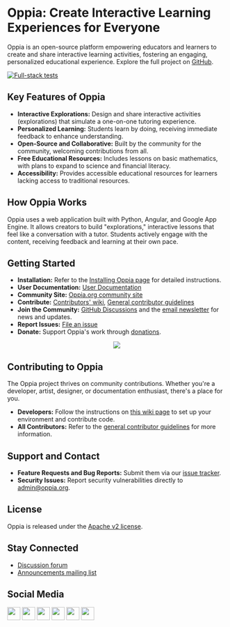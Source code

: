 # Oppia: Create Interactive Learning Experiences for Everyone

Oppia is an open-source platform empowering educators and learners to create and share interactive learning activities, fostering an engaging, personalized educational experience.  Explore the full project on [GitHub](https://github.com/oppia/oppia).

[![Full-stack tests](https://github.com/oppia/oppia/actions/workflows/full_stack_tests.yml/badge.svg)](https://github.com/oppia/oppia/actions/workflows/full_stack_tests.yml)

## Key Features of Oppia

*   **Interactive Explorations:** Design and share interactive activities (explorations) that simulate a one-on-one tutoring experience.
*   **Personalized Learning:** Students learn by doing, receiving immediate feedback to enhance understanding.
*   **Open-Source and Collaborative:** Built by the community for the community, welcoming contributions from all.
*   **Free Educational Resources:** Includes lessons on basic mathematics, with plans to expand to science and financial literacy.
*   **Accessibility:**  Provides accessible educational resources for learners lacking access to traditional resources.

## How Oppia Works

Oppia uses a web application built with Python, Angular, and Google App Engine. It allows creators to build "explorations," interactive lessons that feel like a conversation with a tutor. Students actively engage with the content, receiving feedback and learning at their own pace.

## Getting Started

*   **Installation:** Refer to the [Installing Oppia page](https://github.com/oppia/oppia/wiki/Installing-Oppia) for detailed instructions.
*   **User Documentation:** [User Documentation](https://oppia.github.io/)
*   **Community Site:** [Oppia.org community site](https://www.oppia.org)
*   **Contribute:**  [Contributors' wiki](https://github.com/oppia/oppia/wiki), [General contributor guidelines](https://github.com/oppia/oppia/wiki)
*   **Join the Community:** [GitHub Discussions](https://github.com/oppia/oppia/discussions) and the [email newsletter](https://shorturl.at/CHPY6) for news and updates.
*   **Report Issues:**  [File an issue](https://github.com/oppia/oppia/issues/new/choose)
*   **Donate:** Support Oppia's work through [donations](https://www.oppia.org/donate).

<p align="center">
  <a href="http://www.youtube.com/watch?v=Ntcw0H0hwPU" target="_blank" rel="noopener">
    <img src="https://user-images.githubusercontent.com/30050862/228266651-1270bedc-658a-40d8-8ab4-16b63de4deaf.png">
  </a>
</p>

## Contributing to Oppia

The Oppia project thrives on community contributions. Whether you're a developer, artist, designer, or documentation enthusiast, there's a place for you.

*   **Developers:** Follow the instructions on [this wiki page](https://github.com/oppia/oppia/wiki/Contributing-code-to-Oppia#setting-things-up) to set up your environment and contribute code.
*   **All Contributors:**  Refer to the [general contributor guidelines](https://github.com/oppia/oppia/wiki) for more information.

## Support and Contact

*   **Feature Requests and Bug Reports:**  Submit them via our [issue tracker](https://github.com/oppia/oppia/issues/new/choose).
*   **Security Issues:**  Report security vulnerabilities directly to admin@oppia.org.

## License

Oppia is released under the [Apache v2 license](https://github.com/oppia/oppia/blob/develop/LICENSE).

## Stay Connected

*   [Discussion forum](https://github.com/oppia/oppia/discussions)
*   [Announcements mailing list](http://groups.google.com/group/oppia-announce)

## Social Media

[<img height="30" src="https://img.shields.io/badge/twitter-1DA1F2.svg?&style=for-the-badge&logo=twitter&logoColor=white" />][twitter] [<img height="30" src="https://img.shields.io/badge/linkedin-0077B5.svg?&style=for-the-badge&logo=linkedin&logoColor=white" />][LinkedIn] [<img height="30" src = "https://img.shields.io/badge/facebook-1877F2.svg?&style=for-the-badge&logo=facebook&logoColor=white">][Facebook] [<img height="30" src = "https://img.shields.io/badge/medium-12100E.svg?&style=for-the-badge&logo=medium&logoColor=white">][medium] [<img height="30" src = "https://img.shields.io/badge/oppia.org%20youtube-FF0000.svg?&style=for-the-badge&logo=youtube&logoColor=white">][oppia-org-youtube] [<img height="30" src = "https://img.shields.io/badge/oppia%20dev%20youtube-FF0000.svg?&style=for-the-badge&logo=youtube&logoColor=white">][dev-youtube]

[twitter]: https://twitter.com/oppiaorg
[linkedIn]: https://www.linkedin.com/company/oppia-org/
[medium]: https://medium.com/@oppia.org
[facebook]: https://www.facebook.com/oppiaorg/
[oppia-org-youtube]: https://www.youtube.com/channel/UC5c1G7BNDCfv1rczcBp9FPw
[dev-youtube]: https://www.youtube.com/channel/UCsrAX-oeqm0-NIQzQrdiUkQ